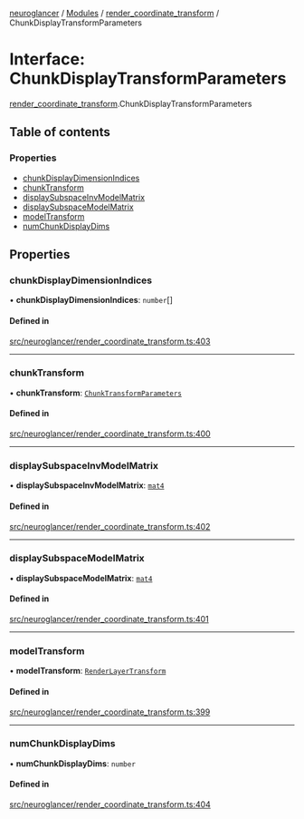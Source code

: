[neuroglancer](../README.md) / [Modules](../modules.md) / [render\_coordinate\_transform](../modules/render_coordinate_transform.md) / ChunkDisplayTransformParameters

# Interface: ChunkDisplayTransformParameters

[render_coordinate_transform](../modules/render_coordinate_transform.md).ChunkDisplayTransformParameters

## Table of contents

### Properties

- [chunkDisplayDimensionIndices](render_coordinate_transform.ChunkDisplayTransformParameters.md#chunkdisplaydimensionindices)
- [chunkTransform](render_coordinate_transform.ChunkDisplayTransformParameters.md#chunktransform)
- [displaySubspaceInvModelMatrix](render_coordinate_transform.ChunkDisplayTransformParameters.md#displaysubspaceinvmodelmatrix)
- [displaySubspaceModelMatrix](render_coordinate_transform.ChunkDisplayTransformParameters.md#displaysubspacemodelmatrix)
- [modelTransform](render_coordinate_transform.ChunkDisplayTransformParameters.md#modeltransform)
- [numChunkDisplayDims](render_coordinate_transform.ChunkDisplayTransformParameters.md#numchunkdisplaydims)

## Properties

### chunkDisplayDimensionIndices

• **chunkDisplayDimensionIndices**: `number`[]

#### Defined in

[src/neuroglancer/render_coordinate_transform.ts:403](https://github.com/ActiveBrainAtlas2/neuroglancer/blob/540617bc/src/neuroglancer/render_coordinate_transform.ts#L403)

___

### chunkTransform

• **chunkTransform**: [`ChunkTransformParameters`](render_coordinate_transform.ChunkTransformParameters.md)

#### Defined in

[src/neuroglancer/render_coordinate_transform.ts:400](https://github.com/ActiveBrainAtlas2/neuroglancer/blob/540617bc/src/neuroglancer/render_coordinate_transform.ts#L400)

___

### displaySubspaceInvModelMatrix

• **displaySubspaceInvModelMatrix**: [`mat4`](../classes/axes_lines._internal_.mat4.md)

#### Defined in

[src/neuroglancer/render_coordinate_transform.ts:402](https://github.com/ActiveBrainAtlas2/neuroglancer/blob/540617bc/src/neuroglancer/render_coordinate_transform.ts#L402)

___

### displaySubspaceModelMatrix

• **displaySubspaceModelMatrix**: [`mat4`](../classes/axes_lines._internal_.mat4.md)

#### Defined in

[src/neuroglancer/render_coordinate_transform.ts:401](https://github.com/ActiveBrainAtlas2/neuroglancer/blob/540617bc/src/neuroglancer/render_coordinate_transform.ts#L401)

___

### modelTransform

• **modelTransform**: [`RenderLayerTransform`](render_coordinate_transform.RenderLayerTransform.md)

#### Defined in

[src/neuroglancer/render_coordinate_transform.ts:399](https://github.com/ActiveBrainAtlas2/neuroglancer/blob/540617bc/src/neuroglancer/render_coordinate_transform.ts#L399)

___

### numChunkDisplayDims

• **numChunkDisplayDims**: `number`

#### Defined in

[src/neuroglancer/render_coordinate_transform.ts:404](https://github.com/ActiveBrainAtlas2/neuroglancer/blob/540617bc/src/neuroglancer/render_coordinate_transform.ts#L404)
